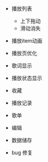 
- 播放列表
   - 上下拖动
   - 滑动消失
- 播放item动画

- 播放页优化

- 歌词显示

- 播放状态显示

- 收藏

- 播放记录

- 歌单

- 编辑

- 数据储存

- bug 修复

